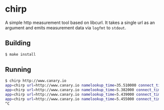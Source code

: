 chirp
=====

A simple http measurement tool based on libcurl.  It takes a single url as an argument and emits measurement data via `logfmt` to `stdout`.

## Building

```sh
$ make install
```

## Running

```sh
$ chirp http://www.canary.io
app=chirp url=http://www.canary.io namelookup_time=35.510000 connect_time=78.405000 starttransfer_time=125.397000 total_time=132.465000 ip='23.235.40.133' http_status=200 curl_status=0
app=chirp url=http://www.canary.io namelookup_time=5.382000 connect_time=48.357000 starttransfer_time=95.787000 total_time=96.846000 ip='23.235.40.133' http_status=200 curl_status=0
app=chirp url=http://www.canary.io namelookup_time=5.439000 connect_time=48.520000 starttransfer_time=94.670000 total_time=96.132000 ip='23.235.40.133' http_status=200 curl_status=0
app=chirp url=http://www.canary.io namelookup_time=5.455000 connect_time=48.943000 starttransfer_time=91.390000 total_time=95.463000 ip='23.235.40.133' http_status=200 curl_status=0
^C
```

